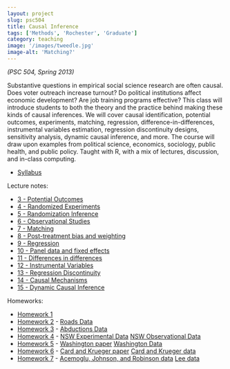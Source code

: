 ```yaml
---
layout: project
slug: psc504
title: Causal Inference
tags: ['Methods', 'Rochester', 'Graduate']
category: teaching
image: '/images/tweedle.jpg'
image-alt: 'Matching?'
---
```


*(PSC 504, Spring 2013)* 

Substantive questions in empirical social science research are often
causal. Does voter outreach increase turnout? Do political
institutions affect economic development? Are job training programs
effective? This class will introduce students to both the theory and
the practice behind making these kinds of causal inferences. We will
cover causal identification, potential outcomes, experiments,
matching, regression, difference-in-differences, instrumental
variables estimation, regression discontinuity designs, sensitivity
analysis, dynamic causal inference, and more. The course will draw
upon examples from political science, economics, sociology, public
health, and public policy. Taught with R, with a mix of lectures,
discussion, and in-class computing. 

<!--more-->

* [Syllabus][syll]

Lecture notes:

* [3 - Potential Outcomes][s03po]
* [4 - Randomized Experiments][s04rand]
* [5 - Randomization Inference][s05fisher]
* [6 - Observational Studies][s06obs]
* [7 - Matching][s07match]
* [8 - Post-treatment bias and weighting][s08weight]
* [9 - Regression][s09regression]
* [10 - Panel data and fixed effects][s10panel]
* [11 - Differences in differences][s11diff]
* [12 - Instrumental Variables][s12iv]
* [13 - Regression Discontinuity][s13rd]
* [14 - Causal Mechanisms][s14mech]
* [15 - Dynamic Causal Inference][s15dynci]

Homeworks:

* [Homework 1][hw1]
* [Homework 2][hw2] - [Roads Data][roads]
* [Homework 3][hw3] - [Abductions Data][abd]
* [Homework 4][hw4] - [NSW Experimental Data][nswe] [NSW Observational Data][nswobs] 
* [Homework 5][hw5] - [Washington paper][washington] [Washington Data][girls]
* [Homework 6][hw6] - [Card and Krueger paper][card] [Card and Krueger data][card-data]
* [Homework 7][hw7] - [Acemoglu, Johnson, and Robinson data][ajr-data] [Lee data][lee-data]


[syll]: /files/teaching/psc504-syllabus.pdf
[s03po]: /files/teaching/s03-potential.pdf
[s04rand]: /files/teaching/s04-experiments.pdf
[hw1]: /files/teaching/psc504-hw1.pdf
[s05fisher]: /files/teaching/s05-fisher.pdf
[hw2]: /files/teaching/psc504-hw2.pdf
[roads]: /files/teaching/roads.RData
[s06obs]: /files/teaching/s06-observational.pdf
[abd]: /files/teaching/blattman.csv
[hw3]: /files/teaching/psc504-hw3.pdf
[s07match]: /files/teaching/s07-matching.pdf
[hw4]: /files/teaching/psc504-hw4.pdf
[nswe]: /files/teaching/nsw_exper.dta
[nswobs]: /files/teaching/nsw_psid_withtreated.dta
[s08weight]: /files/teaching/s08-weighting.pdf
[s09regression]: /files/teaching/s09-regression.pdf
[hw5]: /files/teaching/psc504-hw5.pdf
[washington]: /files/teaching/Washington08.pdf
[girls]: /files/teaching/girls.dta
[s10panel]: /files/teaching/s10-panel.pdf
[s11diff]: /files/teaching/s11-diff-in-diff.pdf
[hw6]: /files/teaching/psc504-hw6.pdf
[card]: /files/teaching/CarKru94.pdf
[card-data]: /files/teaching/card_krueger.dta
[s12iv]: /files/teaching/s12-iv.pdf
[s13rd]: /files/teaching/s13-rdd.pdf
[hw7]: /files/teaching/psc504-hw7.pdf
[ajr-data]: /files/teaching/ajr-aer.dta
[lee-data]: /files/teaching/lee-data.dta
[s14mech]: /files/teaching/s14-mechanisms.pdf
[s15dynci]: /files/teaching/s15-dynci.pdf
